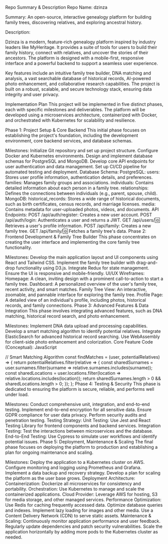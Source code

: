 Repo Summary & Description
Repo Name: dzinza

Summary: An open-source, interactive genealogy platform for building family trees, discovering relatives, and exploring ancestral history.

Description:

Dzinza is a modern, feature-rich genealogy platform inspired by industry leaders like MyHeritage. It provides a suite of tools for users to build their family history, connect with relatives, and uncover the stories of their ancestors. The platform is designed with a mobile-first, responsive interface and a powerful backend to support a seamless user experience.

Key features include an intuitive family tree builder, DNA matching and analysis, a vast searchable database of historical records, AI-powered photo enhancement, and collaborative research capabilities. The project is built on a robust, scalable, and secure technology stack, ensuring data integrity and user privacy.

Implementation Plan
This project will be implemented in five distinct phases, each with specific milestones and deliverables. The platform will be developed using a microservices architecture, containerized with Docker, and orchestrated with Kubernetes for scalability and resilience.

Phase 1: Project Setup & Core Backend
This initial phase focuses on establishing the project's foundation, including the development environment, core backend services, and database schemas.

Milestones:
Initialize Git repository and set up project structure.
Configure Docker and Kubernetes environments.
Design and implement database schemas for PostgreSQL and MongoDB.
Develop core API endpoints for user authentication and data management.
Set up CI/CD pipeline for automated testing and deployment.
Database Schema:
PostgreSQL:
users: Stores user profile information, authentication details, and preferences.
families: Manages family groups and associations.
individuals: Contains detailed information about each person in a family tree.
relationships: Defines the connections between individuals (e.g., parent, spouse, child).
MongoDB:
historical_records: Stores a wide range of historical documents, such as birth certificates, census records, and marriage licenses.
media: Contains metadata for user-uploaded photos, videos, and documents.
API Endpoints:
POST /api/auth/register: Creates a new user account.
POST /api/auth/login: Authenticates a user and returns a JWT.
GET /api/users/:id: Retrieves a user's profile information.
POST /api/family: Creates a new family tree.
GET /api/family/:id: Fetches a family tree's data.
Phase 2: Frontend Development & Family Tree Builder
This phase concentrates on creating the user interface and implementing the core family tree functionality.

Milestones:
Develop the main application layout and UI components using React and Tailwind CSS.
Implement the family tree builder with drag-and-drop functionality using D3.js.
Integrate Redux for state management.
Ensure the UI is responsive and mobile-friendly.
UI/UX Wireframes:
Homepage: A clean, inviting design with a prominent call-to-action to start a family tree.
Dashboard: A personalized overview of the user's family tree, recent activity, and smart matches.
Family Tree View: An interactive, zoomable, and pannable interface for exploring the family tree.
Profile Page: A detailed view of an individual's profile, including photos, historical records, and family connections.
Phase 3: Advanced Features & Data Integration
This phase involves integrating advanced features, such as DNA matching, historical record search, and photo enhancement.

Milestones:
Implement DNA data upload and processing capabilities.
Develop a smart matching algorithm to identify potential relatives.
Integrate ElasticSearch for advanced historical record searching.
Use WebAssembly for client-side photo enhancement and colorization.
Core Feature Code (Conceptual):
JavaScript

// Smart Matching Algorithm
const findMatches = (user, potentialRelatives) => {
  return potentialRelatives.filter(relative => {
    const sharedSurnames = user.surnames.filter(surname => relative.surnames.includes(surname));
    const sharedLocations = user.locations.filter(location => relative.locations.includes(location));
    return sharedSurnames.length > 0 && sharedLocations.length > 0;
  });
};
Phase 4: Testing & Security
This phase is dedicated to ensuring the platform is secure, reliable, and performs well under load.

Milestones:
Conduct comprehensive unit, integration, and end-to-end testing.
Implement end-to-end encryption for all sensitive data.
Ensure GDPR compliance for user data privacy.
Perform security audits and penetration testing.
Testing Strategy:
Unit Testing: Use Jest and React Testing Library for frontend components and backend services.
Integration Testing: Test the interactions between microservices and the database.
End-to-End Testing: Use Cypress to simulate user workflows and identify potential issues.
Phase 5: Deployment, Maintenance & Scaling
The final phase focuses on deploying the platform to production and establishing a plan for ongoing maintenance and scaling.

Milestones:
Deploy the application to a Kubernetes cluster on AWS.
Configure monitoring and logging using Prometheus and Grafana.
Implement a data backup and recovery strategy.
Develop a plan for scaling the platform as the user base grows.
Deployment Architecture:
Containerization: Dockerize all microservices for consistency and portability.
Orchestration: Use Kubernetes to manage and scale the containerized applications.
Cloud Provider: Leverage AWS for hosting, S3 for media storage, and other managed services.
Performance Optimization:
Use Redis for caching frequently accessed data.
Optimize database queries and indexes.
Implement lazy loading for images and other media.
Use a Content Delivery Network (CDN) to serve static assets.
Maintenance & Scaling:
Continuously monitor application performance and user feedback.
Regularly update dependencies and patch security vulnerabilities.
Scale the application horizontally by adding more pods to the Kubernetes cluster as needed.
